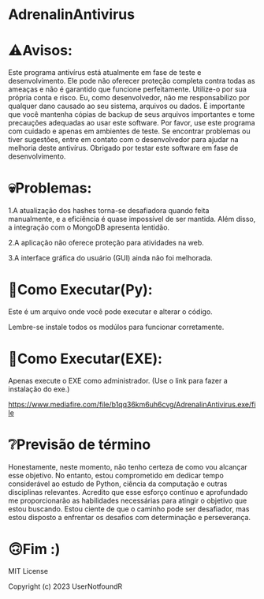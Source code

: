 # AdrenalinAntivirus

# ⚠️Avisos:

Este programa antivírus está atualmente em fase de teste e desenvolvimento.
Ele pode não oferecer proteção completa contra todas as ameaças e não é garantido que funcione perfeitamente. Utilize-o por sua própria conta e risco.
Eu, como desenvolvedor, não me responsabilizo por qualquer dano causado ao seu sistema, arquivos ou dados.
É importante que você mantenha cópias de backup de seus arquivos importantes e tome precauções adequadas ao usar este software.
Por favor, use este programa com cuidado e apenas em ambientes de teste.
Se encontrar problemas ou tiver sugestões, entre em contato com o desenvolvedor para ajudar na melhoria deste antivírus.
Obrigado por testar este software em fase de desenvolvimento.

# 💀Problemas:
1.A atualização dos hashes torna-se desafiadora quando feita manualmente, e a eficiência é quase impossível de ser mantida. Além disso, a integração com o MongoDB apresenta lentidão.

2.A aplicação não oferece proteção para atividades na web.

3.A interface gráfica do usuário (GUI) ainda não foi melhorada.

# 🔌Como Executar(Py):

Este é um arquivo onde você pode executar e alterar o código. 

Lembre-se instale todos os modúlos para funcionar corretamente.

# 🔌Como Executar(EXE):

Apenas execute o EXE como administrador. (Use o link para fazer a instalação do exe.)

https://www.mediafire.com/file/b1qq36km6uh6cvg/AdrenalinAntivirus.exe/file

# ❔Previsão de término

Honestamente, neste momento, não tenho certeza de como vou alcançar esse objetivo. No entanto, estou comprometido em dedicar tempo considerável ao estudo de Python, ciência da computação e outras disciplinas relevantes. Acredito que esse esforço contínuo e aprofundado me proporcionarão as habilidades necessárias para atingir o objetivo que estou buscando. Estou ciente de que o caminho pode ser desafiador, mas estou disposto a enfrentar os desafios com determinação e perseverança.

# 🙃Fim :)

MIT License

Copyright (c) 2023 UserNotfoundR
